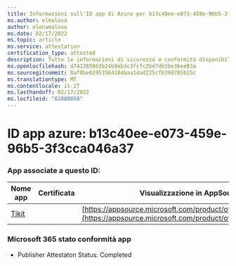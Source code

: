 ```yaml
---
title: Informazioni sull'ID app di Azure per b13c40ee-e073-459e-96b5-3f3cca046a37
ms.author: elmalova
author: elenamalova
ms.date: 02/17/2022
ms.topic: article
ms.service: attestation
certification_type: attested
description: Tutte le informazioni di sicurezza e conformità disponibili per b13c40ee-e073-459e-96b5-3f3cca046a37.
ms.openlocfilehash: d741385063b24b8eb3c3fcfc2bd7db5be3bee83a
ms.sourcegitcommit: 8af0be0295356438dbaa1dad225cfb390785b15c
ms.translationtype: MT
ms.contentlocale: it-IT
ms.lasthandoff: 02/17/2022
ms.locfileid: "62889058"
---
```

# <a name="azure-app-id-b13c40ee-e073-459e-96b5-3f3cca046a37"></a>ID app azure: b13c40ee-e073-459e-96b5-3f3cca046a37


### <a name="apps-associated-with-this-id"></a>App associate a questo ID:
| **Nome app** | **Certificata** | **Visualizzazione in AppSource** |
|--------------|---------------|-----------------------|
| [Tikit](https://docs.microsoft.com/microsoft-365-app-certification/forward/WA200002602) |  | [https://appsource.microsoft.com/product/office/WA200002602](https://appsource.microsoft.com/product/office/WA200002602) |

### <a name="microsoft-365-app-compliance-status"></a>Microsoft 365 stato conformità app
- Publisher Attestaton Status: Completed

